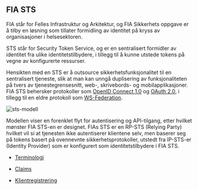 ## FIA STS

FIA står for Felles Infrastruktur og Arkitektur, og FIA Sikkerhets oppgave er å tilby en løsning som tillater formidling av identitet på kryss av organisasjoner i helsesektoren.

STS står for Security Token Service, og er en sentralisert formidler av identitet fra ulike identitetstilbydere, i tillegg til å kunne utstede tokens på vegne av konfigurerte ressurser.

Hensikten med en STS er å outsource sikkerhetsfunksjonalitet til en sentralisert tjeneste, slik at man kan unngå duplisering av funksjonaliteten på tvers av tjenestegrensesnitt, web-, skrivebords- og mobilapplikasjoner.
FIA STS behersker protokoller som [OpenID Connect 1.0](http://openid.net/specs/openid-connect-core-1_0.html) og [OAuth 2.0](https://tools.ietf.org/html/rfc6749), i tillegg til en eldre protokoll som [WS-Federation](http://docs.oasis-open.org/wsfed/federation/v1.2/ws-federation.html).

![sts-modell](https://raw.githubusercontent.com/fia-kare/fia-kare.github.com/master/images/sts_model.png)

Modellen viser en forenklet flyt for autentisering og API-tilgang, etter hvilket mønster FIA STS-en er designet.
FIAs STS er en RP-STS (Relying Party) hvilket vil si at tjenesten ikke autentiserer klientene selv, men baserer seg på tokens basert på ovennevnte sikkerhetsprotokoller, utstedt fra IP-STS-er (Identity Provider) som er konfigurert som identitetstilbydere i FIA STS.

- [Terminologi](terminologi.md)

- [Claims](claims.md)

- [Klientregistrering](dcr.md)
